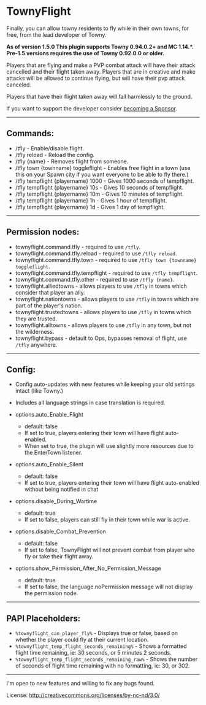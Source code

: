# TownyFlight

Finally, you can allow towny residents to fly while in their own towns, for free, from the lead developer of Towny.

__As of version 1.5.0 This plugin supports Towny 0.94.0.2+ and MC 1.14.*.__
__Pre-1.5 versions requires the use of Towny 0.92.0.0 or older.__

Players that are flying and make a PVP combat attack will have their attack cancelled and their flight taken away. Players that are in creative and make attacks will be allowed to continue flying, but will have their pvp attack canceled.

Players that have their flight taken away will fall harmlessly to the ground.

If you want to support the developer consider [becoming a Sponsor](https://github.com/sponsors/LlmDl).
___

## Commands:

- /tfly - Enable/disable flight.
- /tfly reload - Reload the config.
- /tfly {name} - Removes flight from someone.
- /tfly town {townname} toggleflight - Enables free flight in a town (use this on your Spawn city if you want everyone to be able to fly there.)
- /tfly tempflight {playername} 1000 - Gives 1000 seconds of tempflight.
- /tfly tempflight {playername} 10s - Gives 10 seconds of tempflight.
- /tfly tempflight {playername} 10m - Gives 10 minutes of tempflight.
- /tfly tempflight {playername} 1h - Gives 1 hour of tempflight.
- /tfly tempflight {playername} 1d - Gives 1 day of tempflight.

---

## Permission nodes:

- townyflight.command.tfly - required to use `/tfly`.
- townyflight.command.tfly.reload - required to use `/tfly reload`.
- townyflight.command.tfly.town - required to use `/tfly town {townname} toggleflight`.
- townyflight.command.tfly.tempflight - required to use `/tfly tempflight`.
- townyflight.command.tfly.other - required to use `/tfly {name}`.
- townyflight.alliedtowns - allows players to use `/tfly` in towns which consider that player an ally.
- townyflight.nationtowns - allows players to use `/tfly` in towns which are part of the player's nation.
- townyflight.trustedtowns - allows players to use `/tfly` in towns which they are trusted.
- townyflight.alltowns - allows players to use `/tfly` in any town, but not the wilderness.
- townyflight.bypass - default to Ops, bypasses removal of flight, use `/tfly` anywhere.

---

## Config:
- Config auto-updates with new features while keeping your old settings intact (like Towny.)
- Includes all language strings in case translation is required.

- options.auto_Enable_Flight
  - default: false
  - If set to true, players entering their town will have flight auto-enabled.
  - When set to true, the plugin will use slightly more resources due to the EnterTown listener.
- options.auto_Enable_Silent
  - default: false
  - If set to true, players entering their town will have flight auto-enabled without being notified in chat
- options.disable_During_Wartime
  - default: true
  - If set to false, players can still fly in their town while war is active.
- options.disable_Combat_Prevention
  - default: false
  - If set to false, TownyFlight will not prevent combat from player who fly or take their flight away.
- options.show_Permission_After_No_Permission_Message
  - default: true
  - If set to false, the language.noPermission message will not display the permission node.

---

## PAPI Placeholders:
- `%townyflight_can_player_fly%` - Displays true or false, based on whether the player could fly at their current location.
- `%townyflight_temp_flight_seconds_remaining%` - Shows a formatted flight time remaining, ie: 30 seconds, or 5 minutes 2 seconds.
- `%townyflight_temp_flight_seconds_remaining_raw%` - Shows the number of seconds of flight time remaining with no formatting, ie: 30, or 302.
---

I'm open to new features and willing to fix any bugs found.


License: http://creativecommons.org/licenses/by-nc-nd/3.0/
